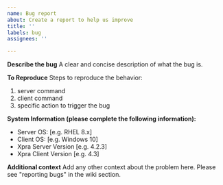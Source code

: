 ```yaml
---
name: Bug report
about: Create a report to help us improve
title: ''
labels: bug
assignees: ''

---
```


**Describe the bug**
A clear and concise description of what the bug is.

**To Reproduce**
Steps to reproduce the behavior:
1. server command
2. client command
3. specific action to trigger the bug

**System Information (please complete the following information):**
 - Server OS: [e.g. RHEL 8.x]
 - Client OS: [e.g. Windows 10]
 - Xpra Server Version [e.g. 4.2.3]
 - Xpra Client Version [e.g. 4.3]

**Additional context**
Add any other context about the problem here.
Please see "reporting bugs" in the wiki section.
